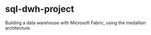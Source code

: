 # sql-dwh-project
Building a data warehouse with Microsoft Fabric, using the medallion architecture.
